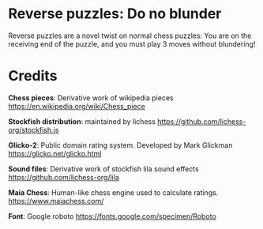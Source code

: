 # Reverse puzzles: Do no blunder

Reverse puzzles are a novel twist on normal chess puzzles: You are on the receiving end of the puzzle, and you must play 3 moves without blundering!

# Credits

**Chess pieces**: Derivative work of wikipedia pieces https://en.wikipedia.org/wiki/Chess_piece

**Stockfish distribution**: maintained by lichess https://github.com/lichess-org/stockfish.js

**Glicko-2**: Public domain rating system. Developed by Mark Glickman https://glicko.net/glicko.html

**Sound files**: Derivative work of stockfish lila sound effects https://github.com/lichess-org/lila

**Maia Chess**: Human-like chess engine used to calculate ratings. https://www.maiachess.com/

**Font**: Google roboto https://fonts.google.com/specimen/Roboto
